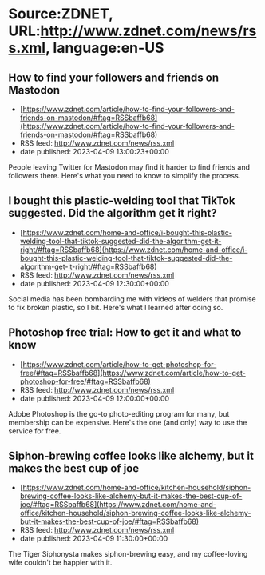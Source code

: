 # Source:ZDNET, URL:http://www.zdnet.com/news/rss.xml, language:en-US

## How to find your followers and friends on Mastodon
 - [https://www.zdnet.com/article/how-to-find-your-followers-and-friends-on-mastodon/#ftag=RSSbaffb68](https://www.zdnet.com/article/how-to-find-your-followers-and-friends-on-mastodon/#ftag=RSSbaffb68)
 - RSS feed: http://www.zdnet.com/news/rss.xml
 - date published: 2023-04-09 13:00:23+00:00

People leaving Twitter for Mastodon may find it harder to find friends and followers there. Here's what you need to know to simplify the process.

## I bought this plastic-welding tool that TikTok suggested. Did the algorithm get it right?
 - [https://www.zdnet.com/home-and-office/i-bought-this-plastic-welding-tool-that-tiktok-suggested-did-the-algorithm-get-it-right/#ftag=RSSbaffb68](https://www.zdnet.com/home-and-office/i-bought-this-plastic-welding-tool-that-tiktok-suggested-did-the-algorithm-get-it-right/#ftag=RSSbaffb68)
 - RSS feed: http://www.zdnet.com/news/rss.xml
 - date published: 2023-04-09 12:30:00+00:00

Social media has been bombarding me with videos of welders that promise to fix broken plastic, so I bit. Here's what I learned after doing so.

## Photoshop free trial: How to get it and what to know
 - [https://www.zdnet.com/article/how-to-get-photoshop-for-free/#ftag=RSSbaffb68](https://www.zdnet.com/article/how-to-get-photoshop-for-free/#ftag=RSSbaffb68)
 - RSS feed: http://www.zdnet.com/news/rss.xml
 - date published: 2023-04-09 12:00:00+00:00

Adobe Photoshop is the go-to photo-editing program for many, but membership can be expensive. Here's the one (and only) way to use the service for free.

## Siphon-brewing coffee looks like alchemy, but it makes the best cup of joe
 - [https://www.zdnet.com/home-and-office/kitchen-household/siphon-brewing-coffee-looks-like-alchemy-but-it-makes-the-best-cup-of-joe/#ftag=RSSbaffb68](https://www.zdnet.com/home-and-office/kitchen-household/siphon-brewing-coffee-looks-like-alchemy-but-it-makes-the-best-cup-of-joe/#ftag=RSSbaffb68)
 - RSS feed: http://www.zdnet.com/news/rss.xml
 - date published: 2023-04-09 11:30:00+00:00

The Tiger Siphonysta makes siphon-brewing easy, and my coffee-loving wife couldn't be happier with it.

